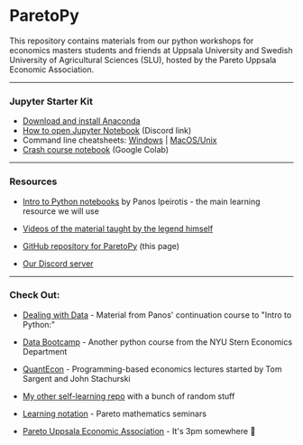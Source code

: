 # ParetoPy
This repository contains materials from our python workshops for economics masters students and friends at Uppsala University and Swedish University of Agricultural Sciences (SLU), hosted by the Pareto Uppsala Economic Association.

---
### Jupyter Starter Kit

* [Download and install Anaconda](https://www.anaconda.com/products/individual#Downloads)
* [How to open Jupyter Notebook](https://discord.com/channels/892688323540307968/897513598111318027/897521432584679435) (Discord link)
* Command line cheatsheets: [Windows](http://www.cs.columbia.edu/~sedwards/classes/2015/1102-fall/Command%20Prompt%20Cheatsheet.pdf) | [MacOS/Unix](https://appletree.or.kr/quick_reference_cards/Unix-Linux/CLI-Cheat-Sheet.pdf)
* [Crash course notebook](https://colab.research.google.com/drive/1X71cjyj8h5H1br7INbaGwMRokFoS95QZ?usp=sharing) (Google Colab)

---
### Resources

* [Intro to Python notebooks](https://github.com/ipeirotis/introduction-to-python/tree/master/notes) by Panos Ipeirotis - the main learning resource we will use

* [Videos of the material taught by the legend himself](https://youtube.com/playlist?list=PLqAPn_b_yx0TBDqe5-AMSed6sYzMj9qkN)

* [GitHub repository for ParetoPy](https://github.com/websitenotavailable/ParetoPy) (this page)

* [Our Discord server](https://discord.gg/HE2rXb4xYq)


---
### Check Out:

* [Dealing with Data](https://github.com/ipeirotis/dealing_with_data) - Material from Panos' continuation course to "Intro to Python:"

* [Data Bootcamp](https://nyudatabootcamp.gitbook.io/thebook/) - Another python course from the NYU Stern Economics Department

* [QuantEcon](https://quantecon.org/lectures/) - Programming-based economics lectures started by Tom Sargent and John Stachurski

* [My other self-learning repo](https://github.com/websitenotavailable/learning) with a bunch of random stuff

* [Learning notation](https://github.com/qcx201/Learning-Notation) - Pareto mathematics seminars

* [Pareto Uppsala Economic Association](https://www.facebook.com/ParetoUppsala) - It's 3pm somewhere 🍻
